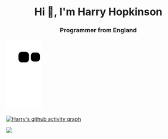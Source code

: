 <h1 align="center">Hi 👋, I'm Harry Hopkinson</h1>
<h3 align="center">Programmer from England</h3>

![github contribution grid snake animation](https://raw.githubusercontent.com/Harry-Hopkinson/harry-hopkinson/output/github-contribution-grid-snake.svg)

[![Harry's github activity graph](https://activity-graph.herokuapp.com/graph?username=Harry-Hopkinson&theme=github)](https://github.com/Harry-Hopkinson/harry-hopkinson)

[![](https://komarev.com/ghpvc/?username=0xflotus&color=green)](https://github.com/Harry-Hopkinson)
